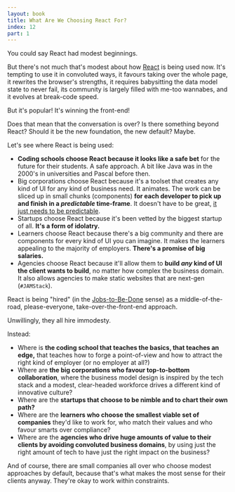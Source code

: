 ```yaml
---
layout: book
title: What Are We Choosing React For?
index: 12
part: 1
---
```


You could say React had modest beginnings.

But there's not much that's modest about how [React][react] is being used now. It's tempting to use it in convoluted ways, it favours taking over the whole page, it rewrites the browser's strengths, it requires babysitting the data model state to never fail, its community is largely filled with me-too wannabes, and it evolves at break-code speed.

[react]: https://reactjs.org

But it's popular! It's winning the front-end!

Does that mean that the conversation is over? Is there something beyond React? Should it be the new foundation, the new default? Maybe.

Let's see where React is being used:

* **Coding schools choose React because it looks like a safe bet** for the future for their students. A safe approach. A bit like Java was in the 2000's in universities and Pascal before then.
* Big corporations choose React because it's a toolset that creates any kind of UI for any kind of business need. It animates. The work can be sliced up in small chunks (components) **for each developer to pick up and finish in a _predictable_ time-frame**. It doesn't have to be great, [it just needs to be predictable][brad-frost-components].
* Startups choose React because it's been vetted by the biggest startup of all. **It's a form of idolatry.**
* Learners choose React because there's a big community and there are components for every kind of UI you can imagine. It makes the learners appealing to the majority of employers. **There's a promise of big salaries.**
* Agencies choose React because it'll allow them to **build _any_ kind of UI the client wants to build**, no matter how complex the business domain. It also allows agencies to make static websites that are next-gen (`#JAMStack`).

[brad-frost-components]: http://bradfrost.com/blog/post/frontend-design-react-and-a-bridge-over-the-great-divide/

React is being "hired" (in the [Jobs-to-Be-Done][jtbd-intro] sense) as a middle-of-the-road, please-everyone, take-over-the-front-end approach.

[jtbd-intro]: https://sharpen.page/jtbd/intro-to-jobs-to-be-done-through-examples/

Unwillingly, they all hire immodesty.

Instead:

* Where is **the coding school that teaches the basics, that teaches an edge,** that teaches how to forge a point-of-view and how to attract the right kind of employer (or no employer at all?)
* Where are **the big corporations who favour top-to-bottom collaboration**, where the business model design is inspired by the tech stack and a modest, clear-headed workforce drives a different kind of innovative culture?
* Where are the **startups that choose to be nimble and to chart their own path?**
* Where are the **learners who choose the smallest viable set of companies** they'd like to work for, who match their values and who favour smarts over compliance?
* Where are the **agencies who drive huge amounts of value to their clients by avoiding convoluted business domains**, by using just the right amount of tech to have just the right impact on the business?

And of course, there are small companies all over who choose modest approaches by default, because that's what makes the most sense for their clients anyway. They're okay to work within constraints.
